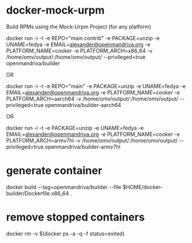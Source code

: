# docker-mock-urpm
Build RPMs using the Mock-Urpm Project (for any platform)

docker run -i -t -e REPO="main contrib" -e PACKAGE=unzip -e UNAME=fedya -e EMAIL=alexander@openmandriva.org -e PLATFORM_NAME=cooker -e PLATFORM_ARCH=x86_64 -v /home/omv/output/:/home/omv/output/ --privileged=true openmandriva/builder

OR

docker run -i -t -e REPO="main" -e PACKAGE=unzip -e UNAME=fedya -e EMAIL=alexander@openmandriva.org -e PLATFORM_NAME=cooker -e PLATFORM_ARCH=aarch64 -v /home/omv/output/:/home/omv/output/ --privileged=true openmandriva/builder-aarch64

OR

docker run -i -t -e PACKAGE=unzip -e UNAME=fedya -e EMAIL=alexander@openmandriva.org -e PLATFORM_NAME=cooker -e PLATFORM_ARCH=armv7hl -v /home/omv/output/:/home/omv/output/ --privileged=true openmandriva/builder-armv7hl

# generate container

docker build --tag=openmandriva/builder --file $HOME/docker-builder/Dockerfile.x86_64 .

# remove stopped containers
docker rm -v $(docker ps -a -q -f status=exited)
